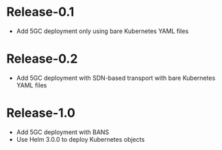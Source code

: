 # Release-0.1

- Add 5GC deployment only using bare Kubernetes YAML files

# Release-0.2

- Add 5GC deployment with SDN-based transport with bare Kubernetes YAML files

# Release-1.0

- Add 5GC deployment with BANS
- Use Helm 3.0.0 to deploy Kubernetes objects
